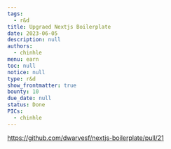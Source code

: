 ```yaml
---
tags: 
  - r&d
title: Upgraed Nextjs Boilerplate
date: 2023-06-05
description: null
authors: 
  - chinhle
menu: earn
toc: null
notice: null
type: r&d
show_frontmatter: true
bounty: 10
due_date: null
status: Done
PICs: 
  - chinhle
---
```

https://github.com/dwarvesf/nextjs-boilerplate/pull/21
